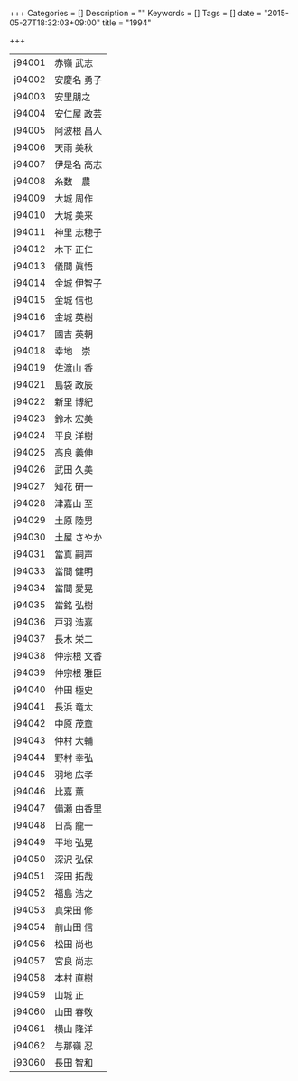 +++
Categories = []
Description = ""
Keywords = []
Tags = []
date = "2015-05-27T18:32:03+09:00"
title = "1994"

+++

|||
|:---|:---|
|j94001| 赤嶺 武志|
|j94002| 安慶名 勇子|
|j94003| 安里朋之|
|j94004| 安仁屋 政芸|
|j94005| 阿波根 昌人|
|j94006| 天雨 美秋|
|j94007| 伊是名 高志|
|j94008| 糸数　農|
|j94009| 大城 周作|
|j94010| 大城 美来|
|j94011| 神里 志穂子|
|j94012| 木下 正仁|
|j94013| 儀間 眞悟|
|j94014| 金城 伊智子|
|j94015| 金城 信也|
|j94016| 金城 英樹|
|j94017| 國吉 英朝|
|j94018| 幸地　崇|
|j94019| 佐渡山 香|
|j94021| 島袋 政辰|
|j94022| 新里 博紀|
|j94023| 鈴木 宏美|
|j94024| 平良 洋樹|
|j94025| 高良 義伸|
|j94026| 武田 久美|
|j94027| 知花 研一|
|j94028| 津嘉山 至|
|j94029| 土原 陸男|
|j94030| 土屋 さやか|
|j94031| 當真 嗣声|
|j94033| 當間 健明|
|j94034| 當間 愛晃|
|j94035| 當銘 弘樹|
|j94036| 戸羽 浩嘉|
|j94037| 長木 栄二|
|j94038| 仲宗根 文香|
|j94039| 仲宗根 雅臣|
|j94040| 仲田 極史|
|j94041| 長浜 竜太|
|j94042| 中原 茂章|
|j94043| 仲村 大輔|
|j94044| 野村 幸弘|
|j94045| 羽地 広孝|
|j94046| 比嘉 薫|
|j94047| 備瀬 由香里|
|j94048| 日高 龍一|
|j94049| 平地 弘晃|
|j94050| 深沢 弘保|
|j94051| 深田 拓哉|
|j94052| 福島 浩之|
|j94053| 真栄田 修|
|j94054| 前山田 信|
|j94056| 松田 尚也|
|j94057| 宮良 尚志|
|j94058| 本村 直樹|
|j94059| 山城 正|
|j94060| 山田 春敬|
|j94061| 横山 隆洋|
|j94062| 与那嶺 忍|
|j93060| 長田 智和|
